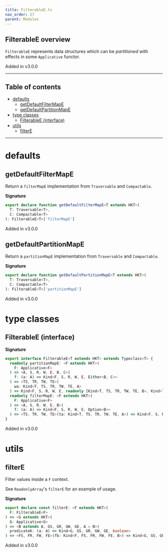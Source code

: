 ```yaml
---
title: FilterableE.ts
nav_order: 27
parent: Modules
---
```


## FilterableE overview

`FilterableE` represents data structures which can be _partitioned_ with effects in some `Applicative` functor.

Added in v3.0.0

---

<h2 class="text-delta">Table of contents</h2>

- [defaults](#defaults)
  - [getDefaultFilterMapE](#getdefaultfiltermape)
  - [getDefaultPartitionMapE](#getdefaultpartitionmape)
- [type classes](#type-classes)
  - [FilterableE (interface)](#filterablee-interface)
- [utils](#utils)
  - [filterE](#filtere)

---

# defaults

## getDefaultFilterMapE

Return a `filterMapE` implementation from `Traversable` and `Compactable`.

**Signature**

```ts
export declare function getDefaultFilterMapE<T extends HKT>(
  T: Traversable<T>,
  C: Compactable<T>
): FilterableE<T>['filterMapE']
```

Added in v3.0.0

## getDefaultPartitionMapE

Return a `partitionMapE` implementation from `Traversable` and `Compactable`.

**Signature**

```ts
export declare function getDefaultPartitionMapE<T extends HKT>(
  T: Traversable<T>,
  C: Compactable<T>
): FilterableE<T>['partitionMapE']
```

Added in v3.0.0

# type classes

## FilterableE (interface)

**Signature**

```ts
export interface FilterableE<T extends HKT> extends Typeclass<T> {
  readonly partitionMapE: <F extends HKT>(
    F: Applicative<F>
  ) => <A, S, R, W, E, B, C>(
    f: (a: A) => Kind<F, S, R, W, E, Either<B, C>>
  ) => <TS, TR, TW, TE>(
    wa: Kind<T, TS, TR, TW, TE, A>
  ) => Kind<F, S, R, W, E, readonly [Kind<T, TS, TR, TW, TE, B>, Kind<T, TS, TR, TW, TE, C>]>
  readonly filterMapE: <F extends HKT>(
    F: Applicative<F>
  ) => <A, S, R, W, E, B>(
    f: (a: A) => Kind<F, S, R, W, E, Option<B>>
  ) => <TS, TR, TW, TE>(ta: Kind<T, TS, TR, TW, TE, A>) => Kind<F, S, R, W, E, Kind<T, TS, TR, TW, TE, B>>
}
```

Added in v3.0.0

# utils

## filterE

Filter values inside a `F` context.

See `ReadonlyArray`'s `filterE` for an example of usage.

**Signature**

```ts
export declare const filterE: <F extends HKT>(
  F: FilterableE<F>
) => <G extends HKT>(
  G: Applicative<G>
) => <B extends A, GS, GR, GW, GE, A = B>(
  predicateK: (a: A) => Kind<G, GS, GR, GW, GE, boolean>
) => <FS, FR, FW, FE>(fb: Kind<F, FS, FR, FW, FE, B>) => Kind<G, GS, GR, GW, GE, Kind<F, FS, FR, FW, FE, B>>
```

Added in v3.0.0
